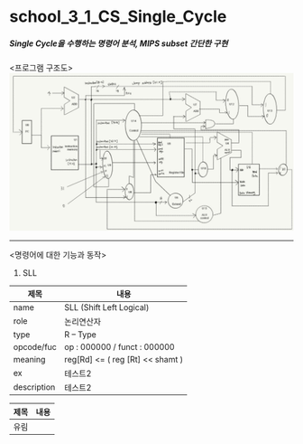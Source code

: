 # school_3_1_CS_Single_Cycle
##### Single Cycle을 수행하는 명령어 분석, MIPS subset 간단한 구현

<프로그램 구조도>
![structure](image/structure.png)

------------------------------------

<명령어에 대한 기능과 동작>
1. SLL

| 제목 | 내용 |
|------|---|
| name | SLL (Shift Left Logical) |
| role | 논리연산자 |
| type | R – Type |
| opcode/fuc | op : 000000 / funct : 000000 |
| meaning | reg[Rd] <= ( reg [Rt] << shamt ) |
| ex | 테스트2 |
| description | 테스트2 |


| 제목 | 내용 |
|------|---|
| 유림 |  |
